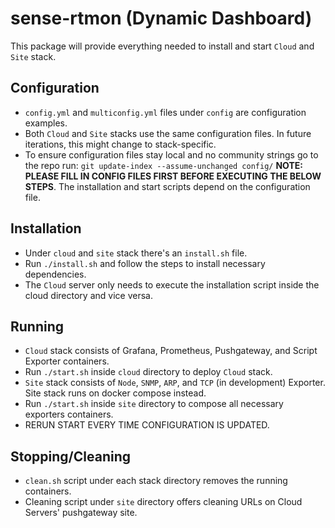 # sense-rtmon (Dynamic Dashboard)
This package will provide everything needed to install and start `Cloud` and `Site` stack.

## Configuration
- `config.yml` and `multiconfig.yml` files under `config` are configuration examples. 
- Both `Cloud` and `Site` stacks use the same configuration files. In future iterations, this might change to stack-specific.
- To ensure configuration files stay local and no community strings go to the repo run: `git update-index --assume-unchanged config/`
**NOTE: PLEASE FILL IN CONFIG FILES FIRST BEFORE EXECUTING THE BELOW STEPS**. The installation and start scripts depend on the configuration file.

## Installation
- Under `cloud` and `site` stack there's an `install.sh` file. 
- Run `./install.sh` and follow the steps to install necessary dependencies. 
- The `Cloud` server only needs to execute the installation script inside the cloud directory and vice versa.

## Running
- `Cloud` stack consists of Grafana, Prometheus, Pushgateway, and Script Exporter containers. 
- Run `./start.sh` inside `cloud` directory to deploy `Cloud` stack. 
- `Site` stack consists of `Node`, `SNMP`, `ARP`, and `TCP` (in development) Exporter. Site stack runs on docker compose instead. 
- Run `./start.sh` inside `site` directory to compose all necessary exporters containers.
- RERUN START EVERY TIME CONFIGURATION IS UPDATED. 

## Stopping/Cleaning
- `clean.sh` script under each stack directory removes the running containers.
- Cleaning script under `site` directory offers cleaning URLs on Cloud Servers' pushgateway site.